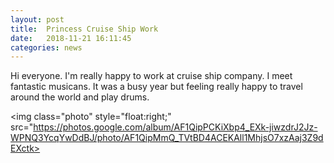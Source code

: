 ```yaml
---
layout: post
title:  Princess Cruise Ship Work
date:   2018-11-21 16:11:45
categories: news
---
```

Hi everyone. I'm really happy to work at cruise ship company. I meet fantastic musicans. It was a busy year but feeling really happy to travel around the world and play drums.

<img class="photo" style="float:right;" src="https://photos.google.com/album/AF1QipPCKiXbp4_EXk-jiwzdrJ2Jz-WPNQ3YcqYwDdBJ/photo/AF1QipMmQ_TVtBD4ACEKAll1MhjsO7xzAaj3Z9dEXctk>


